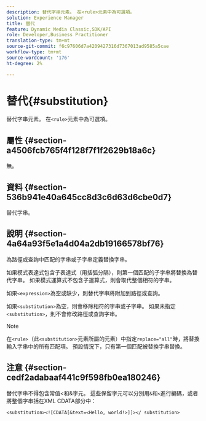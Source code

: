 ```yaml
---
description: 替代字串元素。 在<rule>元素中為可選項。
solution: Experience Manager
title: 替代
feature: Dynamic Media Classic,SDK/API
role: Developer,Business Practitioner
translation-type: tm+mt
source-git-commit: f6c97606d7a4209427316d7367013ad9585a5cae
workflow-type: tm+mt
source-wordcount: '176'
ht-degree: 2%

---
```



# 替代{#substitution}

替代字串元素。 在`<rule>`元素中為可選項。

## 屬性 {#section-a4506fcb765f4f128f7f1f2629b18a6c}

無。

## 資料 {#section-536b941e40a645cc8d3c6d63d6cbe0d7}

替代字串。

## 說明 {#section-4a64a93f5e1a4d04a2db19166578bf76}

為路徑或查詢中匹配的字串或子字串定義替換字串。

如果模式表達式包含子表達式（用括弧分隔），則第一個匹配的子字串將替換為替代字串。 如果模式運算式不包含子運算式，則會取代整個相符的字串。

如果`<expression>`為空或缺少，則替代字串將附加到路徑或查詢。

如果`<substitution>`為空，則會移除相符的字串或子字串。 如果未指定`<substitution>`，則不會修改路徑或查詢字串。

>[!NOTE]
>
>在`<rule>`（此`<substitution>`元素所屬的元素）中指定`replace="all"`時，將替換輸入字串中的所有匹配項。 預設情況下，只有第一個匹配被替換字串替換。

## 注意 {#section-cedf2adabaaf441c9f598fb0ea180246}

替代字串不得包含常值&lt;和&amp;字元。 這些保留字元可以分別用`&`和`<`進行編碼，或者將整個字串括在XML CDATA部分中：

`<substitution><![CDATA[&text=<Hello, world!>]]></ substitution>`
